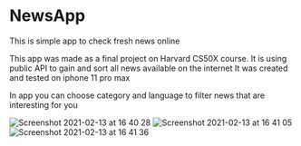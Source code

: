 # NewsApp
This is simple app to check fresh news online

This app was made as a final project on Harvard CS50X course.
It is using public API to gain and sort all news available on the internet
It was created and tested on iphone 11 pro max

In app you can choose category and language to filter news that are interesting for you


![Screenshot 2021-02-13 at 16 40 28](https://user-images.githubusercontent.com/30012737/107855477-69503000-6e1a-11eb-8931-b8caca43f29d.png)
![Screenshot 2021-02-13 at 16 41 05](https://user-images.githubusercontent.com/30012737/107855482-6bb28a00-6e1a-11eb-9c83-4951b8cd32a6.png)
![Screenshot 2021-02-13 at 16 41 36](https://user-images.githubusercontent.com/30012737/107855486-6c4b2080-6e1a-11eb-81ad-f8595011372b.png)
